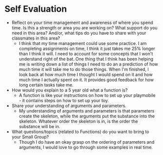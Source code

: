 # Self Evaluation

- Reflect on your time management and awareness of where you spend time. Is this a strength or area you are working on? What support do you need in this area? And/or, what tips do you have to share with your classmates in this area?
  - I think that my time management could use some practice. I am completing assignments on time, I think it just takes me 25% longer than I think it will. I need to account for some concepts that I won't understand right of the bat. One thing that I think has been helping me is writing down a list of things I need to do an a prediction of how much time it will take me to do those things. When I'm finished, I look back at how much time I thought I would spend on it and how much time I actually spent on it. It provides good feedback for how long certain tasks take me.
- How would you explain to a 5 year old what a function is?
  - A function is like your instructions on how to set up your playmobile - it contains steps on how to set up your toy.
- Share your understanding of arguments and parameters.
  - My understanding of arguments and parameters is that parameters create the skeleton, while the arguments put the substance into the skeleton. Whatever order the skeleton is in, is the order the substance will be in.
- What questions/topics (related to Functions) do you want to bring to your Small Group?
  - Though I do have an okay grasp on the ordering of parameters and arguments, I would love to go through some examples in real time.
